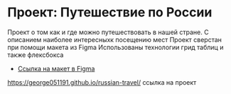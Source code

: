 # Проект: Путешествие по России

Проект о том как и где можно путешествовать в нашей стране. С описанием наиболее интересныхк посещению мест
Проект сверстан при помощи макета из Figma
Использованы технологии грид таблиц и также флексбокса
* [Ссылка на макет в Figma](https://www.figma.com/file/5S2WSbEFL6awjVWJ0NWL8Q/Sprint-3_-Russia-_-desktop-mobile?node-id=28503%3A0)

https://george051191.github.io/russian-travel/
ссылка на проект

